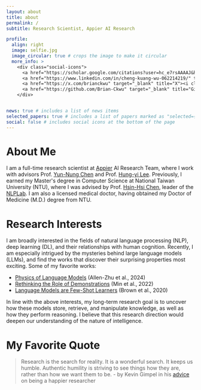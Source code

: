 ```yaml
---
layout: about
title: about
permalink: /
subtitle: Research Scientist, Appier AI Research

profile:
  align: right
  image: selfie.jpg
  image_circular: true # crops the image to make it circular
  more_info: >
    <div class="social-icons">
      <a href="https://scholar.google.com/citations?user=hc_e7rsAAAAJ&hl=en" target="_blank" title="Google Scholar"><i class="ai ai-google-scholar"></i></a>
      <a href="https://www.linkedin.com/in/cheng-kuang-wu-062214219/" target="_blank" title="LinkedIn"><i class="fab fa-linkedin"></i></a>
      <a href="https://x.com/brianckwu" target="_blank" title="X"><i class="fab fa-x-twitter"></i></a>
      <a href="https://github.com/Brian-Ckwu" target="_blank" title="GitHub"><i class="fab fa-github"></i></a>
    </div>


news: true # includes a list of news items
selected_papers: true # includes a list of papers marked as "selected={true}"
social: false # includes social icons at the bottom of the page
---
```


# About Me
I am a full-time research scientist at [Appier](https://www.appier.com/en/) AI Research Team, where I work with advisors Prof. [Yun-Nung Chen](https://www.csie.ntu.edu.tw/~yvchen/) and Prof. [Hung-yi Lee](https://speech.ee.ntu.edu.tw/~hylee/index.php). Previously, I earned my Master's degree in Computer Science at National Taiwan University (NTU), where I was advised by Prof. [Hsin-Hsi Chen](https://scholar.google.com/citations?user=CRth4q4AAAAJ&hl=en), leader of the [NLPLab](https://nlg.csie.ntu.edu.tw/). I am also a licensed medical doctor, having obtained my Doctor of Medicine (M.D.) degree from NTU.

# Research Interests
I am broadly interested in the fields of natural language processing (NLP), deep learning (DL), and their relationships with human cognition.
Recently, I am especially intrigued by the mysteries behind large language models (LLMs), and find the works that discover their surprising properties most exciting.
Some of my favorite works:
- [Physics of Language Models](https://physics.allen-zhu.com/) (Allen-Zhu et al., 2024)
- [Rethinking the Role of Demonstrations](https://arxiv.org/abs/2202.12837) (Min et al., 2022)
- [Language Models are Few-Shot Learners](https://arxiv.org/abs/2005.14165) (Brown et al., 2020)

In line with the above interests, my long-term research goal is to uncover how these models store, retrieve, and manipulate knowledge, as well as how they perform reasoning.
I believe that this research direction would deepen our understanding of the nature of intelligence.

# My Favorite Quote
> Research is the search for reality. It is a wonderful search. It keeps us humble. Authentic humility is striving to see things how they are, rather than how we want them to be. - by Kevin Gimpel in his [advice](https://home.ttic.edu/~kgimpel/etc/phd-advice.pdf) on being a happier researcher
